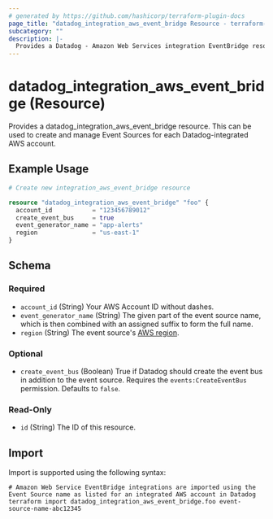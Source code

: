 ```yaml
---
# generated by https://github.com/hashicorp/terraform-plugin-docs
page_title: "datadog_integration_aws_event_bridge Resource - terraform-provider-datadog"
subcategory: ""
description: |-
  Provides a Datadog - Amazon Web Services integration EventBridge resource. This can be used to create and manage Event Sources for each Datadog integrated AWS account.
---
```


# datadog_integration_aws_event_bridge (Resource)

Provides a datadog_integration_aws_event_bridge resource. This can be used to create and manage Event Sources for each Datadog-integrated AWS account.

## Example Usage

```terraform
# Create new integration_aws_event_bridge resource

resource "datadog_integration_aws_event_bridge" "foo" {
  account_id           = "123456789012"
  create_event_bus     = true
  event_generator_name = "app-alerts"
  region               = "us-east-1"
}
```

<!-- schema generated by tfplugindocs -->
## Schema

### Required

- `account_id` (String) Your AWS Account ID without dashes.
- `event_generator_name` (String) The given part of the event source name, which is then combined with an assigned suffix to form the full name.
- `region` (String) The event source's [AWS region](https://docs.aws.amazon.com/general/latest/gr/rande.html#regional-endpoints).

### Optional

- `create_event_bus` (Boolean) True if Datadog should create the event bus in addition to the event source. Requires the `events:CreateEventBus` permission. Defaults to `false`.

### Read-Only

- `id` (String) The ID of this resource.

## Import

Import is supported using the following syntax:

```shell
# Amazon Web Service EventBridge integrations are imported using the Event Source name as listed for an integrated AWS account in Datadog
terraform import datadog_integration_aws_event_bridge.foo event-source-name-abc12345
```

